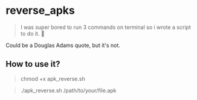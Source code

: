 # reverse_apks
> I was super bored to run 3 commands on terminal so i wrote a script to do it. :shit:

Could be a Douglas Adams quote, but it's not.

## How to use it?
>chmod +x apk_reverse.sh

>./apk_reverse.sh /path/to/your/file.apk

